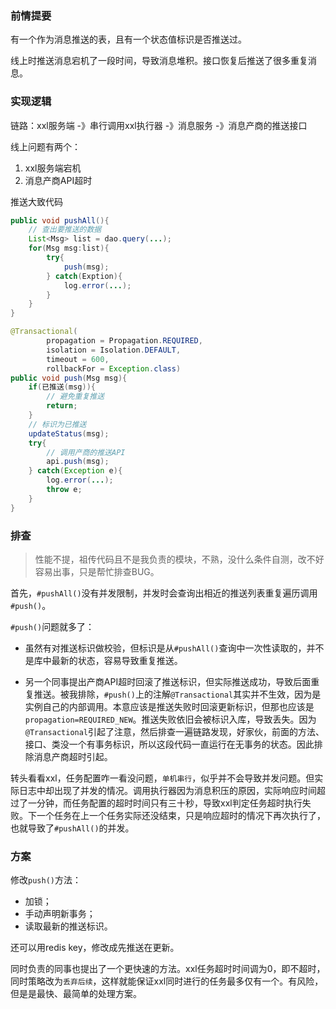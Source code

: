 ### 前情提要

有一个作为消息推送的表，且有一个状态值标识是否推送过。

线上时推送消息宕机了一段时间，导致消息堆积。接口恢复后推送了很多重复消息。

### 实现逻辑

链路：xxl服务端 -》串行调用xxl执行器 -》消息服务 -》消息产商的推送接口

线上问题有两个：

1. xxl服务端宕机
2. 消息产商API超时

推送大致代码

```java
public void pushAll(){
    // 查出要推送的数据
    List<Msg> list = dao.query(...);
    for(Msg msg:list){
        try{
            push(msg);
        } catch(Exption){
            log.error(...);
        }
    }
}

@Transactional(
        propagation = Propagation.REQUIRED,
        isolation = Isolation.DEFAULT,
        timeout = 600,
        rollbackFor = Exception.class)
public void push(Msg msg){
    if(已推送(msg)){
        // 避免重复推送
        return;
    }
    // 标识为已推送
    updateStatus(msg);
    try{
        // 调用产商的推送API
        api.push(msg);
    } catch(Exception e){
        log.error(...);
        throw e;
    }
}
```

### 排查

> 性能不提，祖传代码且不是我负责的模块，不熟，没什么条件自测，改不好容易出事，只是帮忙排查BUG。

首先，`#pushAll()`没有并发限制，并发时会查询出相近的推送列表重复遍历调用`#push()`。

`#push()`问题就多了：

- 虽然有对推送标识做校验，但标识是从`#pushAll()`查询中一次性读取的，并不是库中最新的状态，容易导致重复推送。

- 另一个同事提出产商API超时回滚了推送标识，但实际推送成功，导致后面重复推送。被我排除，`#push()`上的注解`@Transactional`其实并不生效，因为是实例自己的内部调用。本意应该是推送失败时回滚更新标识，但那也应该是`propagation=REQUIRED_NEW`。推送失败依旧会被标识入库，导致丢失。因为`@Transactional`引起了注意，然后排查一遍链路发现，好家伙，前面的方法、接口、类没一个有事务标识，所以这段代码一直运行在无事务的状态。因此排除消息产商超时引起。

转头看看xxl，任务配置咋一看没问题，`单机串行`，似乎并不会导致并发问题。但实际日志中却出现了并发的情况。调用执行器因为消息积压的原因，实际响应时间超过了一分钟，而任务配置的超时时间只有三十秒，导致xxl判定任务超时执行失败。下一个任务在上一个任务实际还没结束，只是响应超时的情况下再次执行了，也就导致了`#pushAll()`的并发。

### 方案

修改`push()`方法：

- 加锁；
- 手动声明新事务；
- 读取最新的推送标识。

还可以用redis key，修改成先推送在更新。

同时负责的同事也提出了一个更快速的方法。xxl任务超时时间调为0，即不超时，同时策略改为`丢弃后续`，这样就能保证xxl同时进行的任务最多仅有一个。有风险，但是是最快、最简单的处理方案。